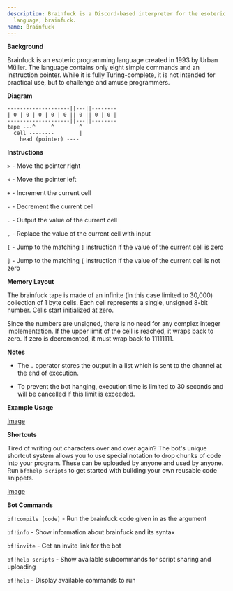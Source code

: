 ```yaml
---
description: Brainfuck is a Discord-based interpreter for the esoteric programming
  language, brainfuck.
name: Brainfuck
---
```


**Background**

Brainfuck is an esoteric programming language created in 1993 by Urban Müller. 
The language contains only eight simple commands and an instruction pointer. 
While it is fully Turing-complete, it is not intended for practical use, but to challenge and amuse programmers.

**Diagram**
```
--------------------||---||--------
| 0 | 0 | 0 | 0 | 0 || 0 || 0 | 0 |
--------------------||---||--------
tape ---^     ^        ^
  cell --------        |
    head (pointer) ----
```

**Instructions**

`>` - Move the pointer right

`<` - Move the pointer left

`+` - Increment the current cell

`-` - Decrement the current cell

`.` - Output the value of the current cell

`,` - Replace the value of the current cell with input

`[` - Jump to the matching `]` instruction if the value of the current cell is zero

`]` - Jump to the matching `[` instruction if the value of the current cell is not zero

**Memory Layout**

The brainfuck tape is made of an infinite (in this case limited to 30,000) collection of 1 byte cells. 
Each cell represents a single, unsigned 8-bit number. 
Cells start initialized at zero.

Since the numbers are unsigned, there is no need for any complex integer implementation. 
If the upper limit of the cell is reached, it wraps back to zero. 
If zero is decremented, it must wrap back to 11111111.

**Notes**

- The `.` operator stores the output in a list which is sent to the channel at the end of execution.

- To prevent the bot hanging, execution time is limited to 30 seconds and will be cancelled if this limit is exceeded.

**Example Usage**

[Image](https://i.imgur.com/jvQkp4N.png)

**Shortcuts**

Tired of writing out characters over and over again?
The bot's unique shortcut system allows you to use special notation to drop chunks of code into your program.
These can be uploaded by anyone and used by anyone. Run `bf!help scripts` to get started with building your own
reusable code snippets.

[Image](https://i.imgur.com/n46Km52.png)

**Bot Commands**

`bf!compile [code]` - Run the brainfuck code given in as the argument

`bf!info` - Show information about brainfuck and its syntax

`bf!invite` - Get an invite link for the bot

`bf!help scripts` - Show available subcommands for script sharing and uploading

`bf!help` - Display available commands to run
